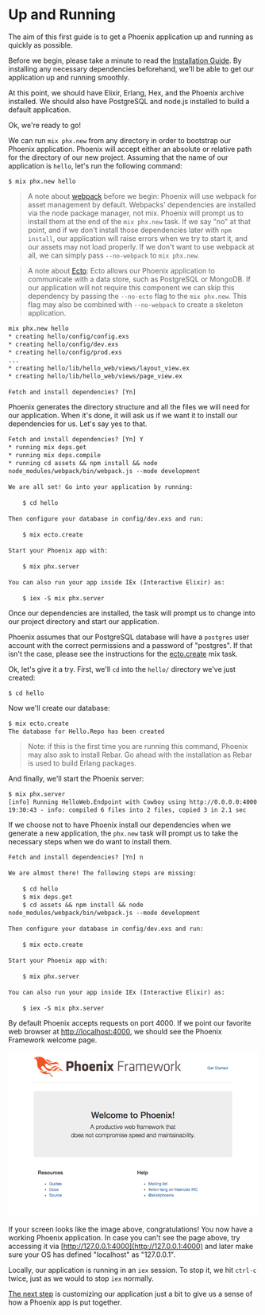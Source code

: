 # Up and Running

The aim of this first guide is to get a Phoenix application up and running as quickly as possible.

Before we begin, please take a minute to read the [Installation Guide](installation.html). By installing any necessary dependencies beforehand, we'll be able to get our application up and running smoothly.

At this point, we should have Elixir, Erlang, Hex, and the Phoenix archive installed. We should also have PostgreSQL and node.js installed to build a default application.

Ok, we're ready to go!

We can run `mix phx.new` from any directory in order to bootstrap our Phoenix application. Phoenix will accept either an absolute or relative path for the directory of our new project. Assuming that the name of our application is `hello`, let's run the following command:

```console
$ mix phx.new hello
```

> A note about [webpack](https://webpack.js.org/) before we begin: Phoenix will use webpack for asset management by default. Webpacks' dependencies are installed via the node package manager, not mix. Phoenix will prompt us to install them at the end of the `mix phx.new` task. If we say "no" at that point, and if we don't install those dependencies later with `npm install`, our application will raise errors when we try to start it, and our assets may not load properly. If we don't want to use webpack at all, we can simply pass `--no-webpack` to `mix phx.new`.

> A note about [Ecto](https://hexdocs.pm/phoenix/ecto.html): Ecto allows our Phoenix application to communicate with a data store, such as PostgreSQL or MongoDB. If our application will not require this component we can skip this dependency by passing the `--no-ecto` flag to the `mix phx.new`. This flag may also be combined with `--no-webpack` to create a skeleton application.


```console
mix phx.new hello
* creating hello/config/config.exs
* creating hello/config/dev.exs
* creating hello/config/prod.exs
...
* creating hello/lib/hello_web/views/layout_view.ex
* creating hello/lib/hello_web/views/page_view.ex

Fetch and install dependencies? [Yn]
```

Phoenix generates the directory structure and all the files we will need for our application. When it's done, it will ask us if we want it to install our dependencies for us. Let's say yes to that.

```console
Fetch and install dependencies? [Yn] Y
* running mix deps.get
* running mix deps.compile
* running cd assets && npm install && node node_modules/webpack/bin/webpack.js --mode development

We are all set! Go into your application by running:

    $ cd hello

Then configure your database in config/dev.exs and run:

    $ mix ecto.create

Start your Phoenix app with:

    $ mix phx.server

You can also run your app inside IEx (Interactive Elixir) as:

    $ iex -S mix phx.server
```

Once our dependencies are installed, the task will prompt us to change into our project directory and start our application.

Phoenix assumes that our PostgreSQL database will have a `postgres` user account with the correct permissions and a password of "postgres". If that isn't the case, please see the instructions for the [ecto.create](phoenix_mix_tasks.html#ecto-specific-mix-tasks) mix task.

Ok, let's give it a try. First, we'll `cd` into the `hello/` directory we've just created:

    $ cd hello

Now we'll create our database:

```
$ mix ecto.create
The database for Hello.Repo has been created
```

> Note: if this is the first time you are running this command, Phoenix may also ask to install Rebar. Go ahead with the installation as Rebar is used to build Erlang packages.

And finally, we'll start the Phoenix server:

```console
$ mix phx.server
[info] Running HelloWeb.Endpoint with Cowboy using http://0.0.0.0:4000
19:30:43 - info: compiled 6 files into 2 files, copied 3 in 2.1 sec
```

If we choose not to have Phoenix install our dependencies when we generate a new application, the `phx.new` task will prompt us to take the necessary steps when we do want to install them.

```console
Fetch and install dependencies? [Yn] n

We are almost there! The following steps are missing:

    $ cd hello
    $ mix deps.get
    $ cd assets && npm install && node node_modules/webpack/bin/webpack.js --mode development

Then configure your database in config/dev.exs and run:

    $ mix ecto.create

Start your Phoenix app with:

    $ mix phx.server

You can also run your app inside IEx (Interactive Elixir) as:

    $ iex -S mix phx.server
```

By default Phoenix accepts requests on port 4000. If we point our favorite web browser at [http://localhost:4000](http://localhost:4000), we should see the Phoenix Framework welcome page.

![Phoenix Welcome Page](assets/images/welcome-to-phoenix.png)

If your screen looks like the image above, congratulations! You now have a working Phoenix application. In case you can't see the page above, try accessing it via [http://127.0.0.1:4000](http://127.0.0.1:4000) and later make sure your OS has defined "localhost" as "127.0.0.1".

Locally, our application is running in an `iex` session. To stop it, we hit `ctrl-c` twice, just as we would to stop `iex` normally.

[The next step](http://www.phoenixframework.org/docs/adding-pages) is customizing our application just a bit to give us a sense of how a Phoenix app is put together.
